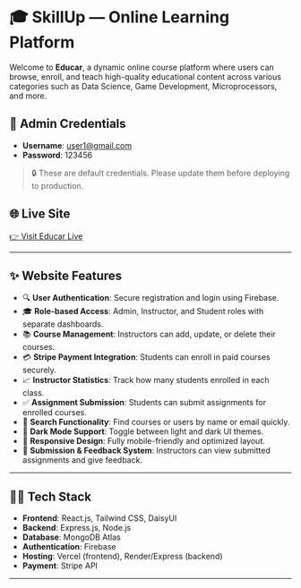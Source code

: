 # 🎓 SkillUp — Online Learning Platform

Welcome to **Educar**, a dynamic online course platform where users can browse, enroll, and teach high-quality educational content across various categories such as Data Science, Game Development, Microprocessors, and more.

## 🔐 Admin Credentials
- **Username**: user1@gmail.com  
- **Password**: 123456

> 🔒 These are default credentials. Please update them before deploying to production.

## 🌐 Live Site
[👉 Visit Educar Live](https://eclectic-caramel-4d8c6b.netlify.app/)

---

## ✨ Website Features

- 🔍 **User Authentication**: Secure registration and login using Firebase.
- 🎓 **Role-based Access**: Admin, Instructor, and Student roles with separate dashboards.
- 📚 **Course Management**: Instructors can add, update, or delete their courses.
- 💳 **Stripe Payment Integration**: Students can enroll in paid courses securely.
- 📈 **Instructor Statistics**: Track how many students enrolled in each class.
- ✅ **Assignment Submission**: Students can submit assignments for enrolled courses.
- 🔎 **Search Functionality**: Find courses or users by name or email quickly.
- 🌙 **Dark Mode Support**: Toggle between light and dark UI themes.
- 🔄 **Responsive Design**: Fully mobile-friendly and optimized layout.
- 🧾 **Submission & Feedback System**: Instructors can view submitted assignments and give feedback.

---

## 🧑‍💻 Tech Stack

- **Frontend**: React.js, Tailwind CSS, DaisyUI
- **Backend**: Express.js, Node.js
- **Database**: MongoDB Atlas
- **Authentication**: Firebase
- **Hosting**: Vercel (frontend), Render/Express (backend)
- **Payment**: Stripe API

---

